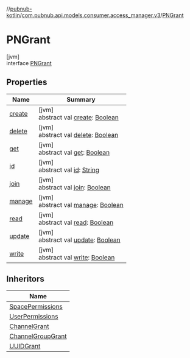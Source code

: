 //[pubnub-kotlin](../../../index.md)/[com.pubnub.api.models.consumer.access_manager.v3](../index.md)/[PNGrant](index.md)

# PNGrant

[jvm]\
interface [PNGrant](index.md)

## Properties

| Name | Summary |
|---|---|
| [create](create.md) | [jvm]<br>abstract val [create](create.md): [Boolean](https://kotlinlang.org/api/latest/jvm/stdlib/kotlin/-boolean/index.html) |
| [delete](delete.md) | [jvm]<br>abstract val [delete](delete.md): [Boolean](https://kotlinlang.org/api/latest/jvm/stdlib/kotlin/-boolean/index.html) |
| [get](get.md) | [jvm]<br>abstract val [get](get.md): [Boolean](https://kotlinlang.org/api/latest/jvm/stdlib/kotlin/-boolean/index.html) |
| [id](id.md) | [jvm]<br>abstract val [id](id.md): [String](https://kotlinlang.org/api/latest/jvm/stdlib/kotlin/-string/index.html) |
| [join](join.md) | [jvm]<br>abstract val [join](join.md): [Boolean](https://kotlinlang.org/api/latest/jvm/stdlib/kotlin/-boolean/index.html) |
| [manage](manage.md) | [jvm]<br>abstract val [manage](manage.md): [Boolean](https://kotlinlang.org/api/latest/jvm/stdlib/kotlin/-boolean/index.html) |
| [read](read.md) | [jvm]<br>abstract val [read](read.md): [Boolean](https://kotlinlang.org/api/latest/jvm/stdlib/kotlin/-boolean/index.html) |
| [update](update.md) | [jvm]<br>abstract val [update](update.md): [Boolean](https://kotlinlang.org/api/latest/jvm/stdlib/kotlin/-boolean/index.html) |
| [write](write.md) | [jvm]<br>abstract val [write](write.md): [Boolean](https://kotlinlang.org/api/latest/jvm/stdlib/kotlin/-boolean/index.html) |

## Inheritors

| Name |
|---|
| [SpacePermissions](../../com.pubnub.api.models.consumer.access_manager.sum/-space-permissions/index.md) |
| [UserPermissions](../../com.pubnub.api.models.consumer.access_manager.sum/-user-permissions/index.md) |
| [ChannelGrant](../-channel-grant/index.md) |
| [ChannelGroupGrant](../-channel-group-grant/index.md) |
| [UUIDGrant](../-u-u-i-d-grant/index.md) |
